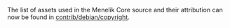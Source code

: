 The list of assets used in the Menelik Core source and their attribution can now be found in [contrib/debian/copyright](../contrib/debian/copyright).
